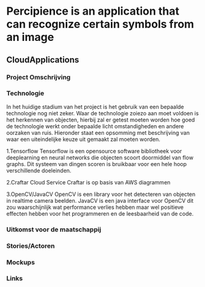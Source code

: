 # Percipience is an application that can recognize certain symbols from an image
## CloudApplications
### Project Omschrijving

### Technologie
In het huidige stadium van het project is het gebruik van een bepaalde technologie nog niet zeker. Waar de technologie zoiezo aan moet voldoen is het herkennen van objecten, hierbij zal er getest moeten worden hoe goed de technologie werkt onder bepaalde licht omstandigheden en andere oorzaken van ruis. Hieronder staat een opsomming met beschrijving van waar een uiteindelijke keuze uit gemaakt zal moeten worden. 

1.Tensorflow
Tensorflow is een opensource software bibliotheek voor deeplearning en neural networks die objecten scoort doormiddel van flow graphs. Dit systeem van dingen scoren is bruikbaar voor een hele hoop verschillende doeleinden.

2.Craftar Cloud Service
Craftar is op basis van AWS diagrammen

3.OpenCV/JavaCV
OpenCV is een library voor het detecteren van objecten in realtime camera beelden. JavaCV is een java interface voor OpenCV dit zou waarschijnlijk wat performance verlies hebben maar wel positieve effecten hebben voor het programmeren en de leesbaarheid van de code.

### Uitkomst voor de maatschappij

### Stories/Actoren

### Mockups

### Links
